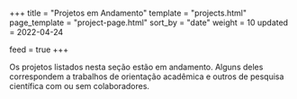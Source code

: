 +++
title = "Projetos em Andamento"
template = "projects.html"
page_template = "project-page.html"
sort_by = "date"
weight = 10
updated = 2022-04-24

feed = true
+++

Os projetos listados nesta seção estão em andamento. Alguns deles correspondem a trabalhos de orientação acadêmica e outros de pesquisa científica com ou sem colaboradores.
